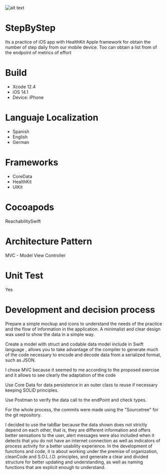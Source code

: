 
![alt text](http://url/to/CapturaStep.jpg)


# StepByStep
Its a practice of iOS app with HealthKit Apple framework for obtain the number of step daily from our mobile device. Too can obtain a list from of the endpoint of  metrics of effort

# Build
- Xcode 12.4 
- iOS  14.1
- Device: iPhone

# Languaje Localization
- Spanish
- English
- German

# Frameworks 
- CoreData
- HealthKit
- UIKit

# Cocoapods
ReachabilitySwift

# Architecture Pattern
MVC - Model View Controller

# Unit Test
Yes

# Development and decision process
Prepare a simple mockup and icons to understand the needs of the practice and the flow of information in the application. A minimalist and clear design was used to show the data in a simple way.

Create a model with struct and codable data model include in Swift language , allows you to take advantage of the compiler to generate much of the code necessary to encode and decode data from a serialized format, such as JSON.

I chose MVC because it seemed to me according to the proposed exercise and it allows to see clearly the adaptation of the code

Use Core Data for data persistence in an outer class to reuse if necessary keeping SOLID principles.

Use Postman to verify the data call to the endPoint and check types.

For the whole process, the commits were made using the "Sourcetree" for the git repository.

I decided to use the tabBar because the data shown does not strictly depend on each other, that is, they are different information and offers better sensations to the user, alert messages were also included when it detects that you do not have an internet connection as well as indicators of process activity for a better usability experience.
In the development of functions and code, it is about working under the premise of organization, cleanCode and S.O.L.I.D. principles, and generate a clear and divided structure for better updating and understanding, as well as naming functions that are explicit enough to understand.




